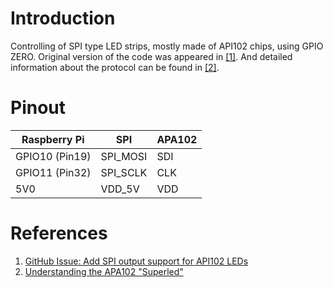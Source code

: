 # Introduction

Controlling of SPI type LED strips, mostly made of API102 chips, using GPIO ZERO.
Original version of the code was appeared in [[1]](https://github.com/gpiozero/gpiozero/issues/551).
And detailed information about the protocol can be found in [[2]](https://cpldcpu.wordpress.com/2014/11/30/understanding-the-apa102-superled/).

# Pinout

| Raspberry Pi   | SPI       | APA102 |
|----------------|-----------|--------|
| GPIO10 (Pin19) | SPI_MOSI  | SDI    |
| GPIO11 (Pin32) | SPI_SCLK  | CLK    |
| 5V0            | VDD_5V    | VDD    |

# References

1. [GitHub Issue: Add SPI output support for API102 LEDs](https://github.com/gpiozero/gpiozero/issues/551)
2. [Understanding the APA102 "Superled"](https://cpldcpu.wordpress.com/2014/11/30/understanding-the-apa102-superled/)
